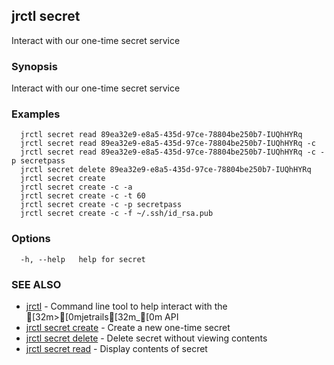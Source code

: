 ## jrctl secret

Interact with our one-time secret service

### Synopsis

Interact with our one-time secret service

### Examples

```
  jrctl secret read 89ea32e9-e8a5-435d-97ce-78804be250b7-IUQhHYRq
  jrctl secret read 89ea32e9-e8a5-435d-97ce-78804be250b7-IUQhHYRq -c
  jrctl secret read 89ea32e9-e8a5-435d-97ce-78804be250b7-IUQhHYRq -c -p secretpass
  jrctl secret delete 89ea32e9-e8a5-435d-97ce-78804be250b7-IUQhHYRq
  jrctl secret create
  jrctl secret create -c -a
  jrctl secret create -c -t 60
  jrctl secret create -c -p secretpass
  jrctl secret create -c -f ~/.ssh/id_rsa.pub
```

### Options

```
  -h, --help   help for secret
```

### SEE ALSO

* [jrctl](jrctl.md)	 - Command line tool to help interact with the [32m>[0mjetrails[32m_[0m API
* [jrctl secret create](jrctl_secret_create.md)	 - Create a new one-time secret
* [jrctl secret delete](jrctl_secret_delete.md)	 - Delete secret without viewing contents
* [jrctl secret read](jrctl_secret_read.md)	 - Display contents of secret

